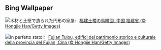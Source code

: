 ## Bing Wallpaper
![](https://www.bing.com/th?id=OHR.TulouFujian_JA-JP5056058159_UHD.jpg&w=1000)木材と土壁で造られた円形の家屋:&nbsp;&ensp;[福建土楼の鳥瞰図, 中国 福建省 (© Hongjie Han/Getty Images)](https://www.bing.com/th?id=OHR.TulouFujian_JA-JP5056058159_UHD.jpg)
<br><br/>
![](https://www.bing.com/th?id=OHR.TulouFujian_IT-IT7939512907_UHD.jpg&w=1000)In perfetto stato!:&nbsp;&ensp;[Fujian Tulou, edifici del patrimonio storico e culturale della provincia del Fujian, Cina (© Hongjie Han/Getty Images)](https://www.bing.com/th?id=OHR.TulouFujian_IT-IT7939512907_UHD.jpg)
<br><br/>
